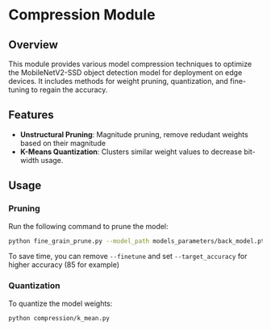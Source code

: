 # Compression Module

## Overview
This module provides various model compression techniques to optimize the MobileNetV2-SSD object detection model for deployment on edge devices. It includes methods for weight pruning, quantization, and fine-tuning to regain the accuracy.

## Features
- **Unstructural Pruning**: Magnitude pruning, remove redudant weights based on their magnitude
- **K-Means Quantization**: Clusters similar weight values to decrease bit-width usage.

## Usage
### Pruning
Run the following command to prune the model:
```bash
python fine_grain_prune.py --model_path models_parameters/back_model.pth --dataset_path dataset/back/ --target_accuracy 80 --finetune
```
To save time, you can remove `--finetune` and set `--target_accuracy` for higher accuracy (85 for example) 
### Quantization
To quantize the model weights:
```bash
python compression/k_mean.py
```



